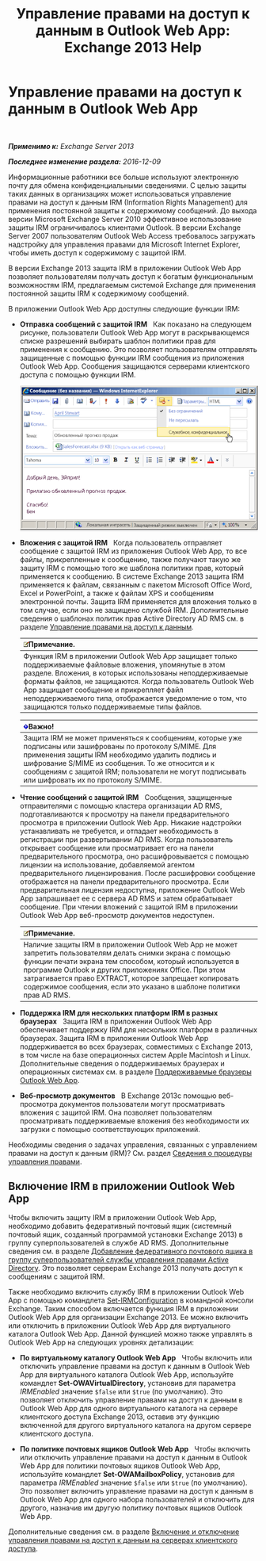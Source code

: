 ﻿---
title: 'Управление правами на доступ к данным в Outlook Web App: Exchange 2013 Help'
TOCTitle: Управление правами на доступ к данным в Outlook Web App
ms:assetid: 60a49dab-17ac-4d2c-9b41-7d87250d6c00
ms:mtpsurl: https://technet.microsoft.com/ru-ru/library/Dd876891(v=EXCHG.150)
ms:contentKeyID: 50488127
ms.date: 04/30/2018
mtps_version: v=EXCHG.150
ms.translationtype: HT
---

# Управление правами на доступ к данным в Outlook Web App

 

_**Применимо к:** Exchange Server 2013_

_**Последнее изменение раздела:** 2016-12-09_

Информационные работники все больше используют электронную почту для обмена конфиденциальными сведениями. С целью защиты таких данных в организациях может использоваться управление правами на доступ к данным IRM (Information Rights Management) для применения постоянной защиты к содержимому сообщений. До выхода версии Microsoft Exchange Server 2010 эффективное использование защиты IRM ограничивалось клиентами Outlook. В версии Exchange Server 2007 пользователям Outlook Web Access требовалось загружать надстройку для управления правами для Microsoft Internet Explorer, чтобы иметь доступ к содержимому с защитой IRM.

В версии Exchange 2013 защита IRM в приложении Outlook Web App позволяет пользователям получать доступ к богатым функциональным возможностям IRM, предлагаемым системой Exchange для применения постоянной защиты IRM к содержимому сообщений.

В приложении Outlook Web App доступны следующие функции IRM:

  - **Отправка сообщений с защитой IRM**   Как показано на следующем рисунке, пользователи Outlook Web App могут в раскрывающемся списке разрешений выбирать шаблон политики прав для применения к сообщению. Это позволяет пользователям отправлять защищенные с помощью функции IRM сообщения из приложения Outlook Web App. Сообщения защищаются серверами клиентского доступа с помощью функции IRM.
    
    ![Отправка сообщения с IRM-защитой от OWA](images/Dd876891.fa8cabb5-c049-46dc-8b29-9d9957dbfd3e(EXCHG.150).gif "Отправка сообщения с IRM-защитой от OWA")  

  - **Вложения с защитой IRM**   Когда пользователь отправляет сообщение с защитой IRM из приложения Outlook Web App, то все файлы, прикрепленные к сообщению, также получают такую же защиту IRM с помощью того же шаблона политики прав, который применяется к сообщению. В системе Exchange 2013 защита IRM применяется к файлам, связанным с пакетом Microsoft Office Word, Excel и PowerPoint, а также к файлам XPS и сообщениям электронной почты. Защита IRM применяется для вложения только в том случае, если оно не защищено службой IRM. Дополнительные сведения о шаблонах политик прав Active Directory AD RMS см. в разделе [Управление правами на доступ к данным](information-rights-management-exchange-2013-help.md).
    
    <table>
    <thead>
    <tr class="header">
    <th><img src="images/JJ126620.note(EXCHG.150).gif" title="Примечание" alt="Примечание" />Примечание.</th>
    </tr>
    </thead>
    <tbody>
    <tr class="odd">
    <td>Функция IRM в приложении Outlook Web App защищает только поддерживаемые файловые вложения, упомянутые в этом разделе. Вложения, в которых использованы неподдерживаемые форматы файлов, не защищаются. Когда пользователь Outlook Web App защищает сообщение и прикрепляет файл неподдерживаемого типа, отображается уведомление о том, что защищаются только поддерживаемые типы файлов.</td>
    </tr>
    </tbody>
    </table>
    
    <table>
    <thead>
    <tr class="header">
    <th><img src="images/Dd876857.important(EXCHG.150).gif" title="Важно" alt="Важно" />Важно!</th>
    </tr>
    </thead>
    <tbody>
    <tr class="odd">
    <td>Защита IRM не может применяться к сообщениям, которые уже подписаны или зашифрованы по протоколу S/MIME. Для применения защиты IRM необходимо удалить подпись и шифрование S/MIME из сообщения. То же относится и к сообщениям с защитой IRM; пользователи не могут подписывать или шифровать их по протоколу S/MIME.</td>
    </tr>
    </tbody>
    </table>


  - **Чтение сообщений с защитой IRM**   Сообщения, защищенные отправителями с помощью кластера организации AD RMS, подготавливаются к просмотру на панели предварительного просмотра в приложении Outlook Web App. Никакие надстройки устанавливать не требуется, и отпадает необходимость в регистрации при развертывании AD RMS. Когда пользователь открывает сообщение или просматривает его на панели предварительного просмотра, оно расшифровывается с помощью лицензии на использование, добавляемой агентом предварительного лицензирования. После расшифровки сообщение отображается на панели предварительного просмотра. Если предварительная лицензия недоступна, приложение Outlook Web App запрашивает ее с сервера AD RMS и затем обрабатывает сообщение. При чтении вложений с защитой IRM в приложении Outlook Web App веб-просмотр документов недоступен.
    
    <table>
    <thead>
    <tr class="header">
    <th><img src="images/JJ126620.note(EXCHG.150).gif" title="Примечание" alt="Примечание" />Примечание.</th>
    </tr>
    </thead>
    <tbody>
    <tr class="odd">
    <td>Наличие защиты IRM в приложении Outlook Web App не может запретить пользователям делать снимки экрана с помощью функции печати экрана тем способом, который используется в программе Outlook и других приложениях Office. При этом затрагивается право EXTRACT, которое запрещает копировать содержимое сообщения, если это указано в шаблоне политики прав AD RMS.</td>
    </tr>
    </tbody>
    </table>


  - **Поддержка IRM для нескольких платформ IRM в разных браузерах**   Защита IRM в приложении Outlook Web App обеспечивает поддержку IRM для нескольких платформ в различных браузерах. Защита IRM в приложении Outlook Web App поддерживается во всех браузерах, совместимых с Exchange 2013, в том числе на базе операционных систем Apple Macintosh и Linux. Дополнительные сведения о поддерживаемых браузерах и операционных системах см. в разделе [Поддерживаемые браузеры Outlook Web App](https://go.microsoft.com/fwlink/p/?linkid=129362).

  - **Веб-просмотр документов**   В Exchange 2013с помощью веб-просмотра документов пользователи могут просматривать вложения с защитой IRM. Она позволяет пользователям просматривать поддерживаемые вложения без необходимости их загрузки с помощью соответствующих приложений.

Необходимы сведения о задачах управления, связанных с управлением правами на доступ к данным (IRM)? См. раздел [Сведения о процедуры управления правами](information-rights-management-procedures-exchange-2013-help.md).

## Включение IRM в приложении Outlook Web App

Чтобы включить защиту IRM в приложении Outlook Web App, необходимо добавить федеративный почтовый ящик (системный почтовый ящик, созданный программой установки Exchange 2013) в группу суперпользователей в службе AD RMS. Дополнительные сведения см. в разделе [Добавление федеративного почтового ящика в группу суперпользователей службы управления правами Active Directory](add-the-federation-mailbox-to-the-ad-rms-super-users-group-exchange-2013-help.md). Это позволяет серверам Exchange 2013 получать доступ к сообщениям с защитой IRM.

Также необходимо включить службу IRM в приложении Outlook Web App с помощью командлета [Set-IRMConfiguration](https://technet.microsoft.com/ru-ru/library/dd979792\(v=exchg.150\)) в командной консоли Exchange. Таким способом включается функция IRM в приложении Outlook Web App для организации Exchange 2013. Ее можно включить или отключить в приложении Outlook Web App для виртуального каталога Outlook Web App. Данной функцией можно также управлять в Outlook Web App на следующих уровнях детализации:

  - **По виртуальному каталогу Outlook Web App**   Чтобы включить или отключить управление правами на доступ к данным в Outlook Web App для виртуального каталога Outlook Web App, используйте командлет **Set-OWAVirtualDirectory**, установив для параметра *IRMEnabled* значение `$false` или `$true` (по умолчанию). Это позволяет отключить управление правами на доступ к данным в Outlook Web App для одного виртуального каталога на сервере клиентского доступа Exchange 2013, оставив эту функцию включенной для другого виртуального каталога на другом сервере клиентского доступа.

  - **По политике почтовых ящиков Outlook Web App**   Чтобы включить или отключить управление правами на доступ к данным в Outlook Web App для политики почтовых ящиков Outlook Web App, используйте командлет **Set-OWAMailboxPolicy**, установив для параметра *IRMEnabled* значение `$false` или `$true` (по умолчанию). Это позволяет включить управление правами на доступ к данным в Outlook Web App для одного набора пользователей и отключить для другого, назначив им другую политику почтовых ящиков Outlook Web App.

Дополнительные сведения см. в разделе [Включение и отключение управления правами на доступ к данным на серверах клиентского доступа](enable-or-disable-information-rights-management-on-client-access-servers-exchange-2013-help.md).

